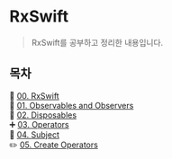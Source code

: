 # RxSwift
> RxSwift를 공부하고 정리한 내용입니다.

## 목차
👋  [00. RxSwift](https://github.com/lygon55555/TIL/blob/main/RxSwift/00.%20RxSwift.md)  
🔭  [01. Observables and Observers](https://github.com/lygon55555/TIL/blob/main/RxSwift/01.%20Observables%20and%20Observers.md)  
🧹  [02. Disposables](https://github.com/lygon55555/til/blob/main/RxSwift/02.%20Disposables.md)  
➕  [03. Operators](https://github.com/lygon55555/til/blob/main/RxSwift/03.%20Operators.md)  
📖  [04. Subject](https://github.com/lygon55555/til/blob/main/RxSwift/04.%20Subject.md)  
✏️  [05. Create Operators](https://github.com/lygon55555/til/blob/main/RxSwift/05.%20Create%20Operators.md)
